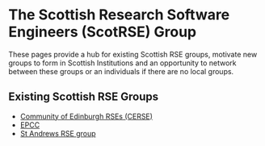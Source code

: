 # The Scottish Research Software Engineers (ScotRSE) Group

These pages provide a hub for existing Scottish RSE groups, motivate new groups to form in Scottish Institutions and an opportunity to network between these groups or an individuals if there are no local groups.

## Existing Scottish RSE Groups

* [Community of Edinburgh RSEs (CERSE)](https://cerse.github.io)
* [EPCC](https://www.epcc.ed.ac.uk)
* [St Andrews RSE group](https://rse.cs.st-andrews.ac.uk/)
